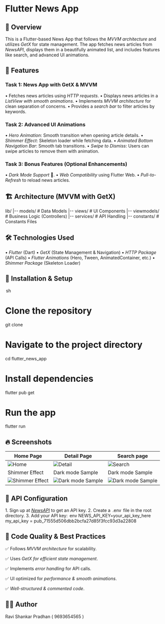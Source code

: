 # Flutter News App 

## 📌 Overview
This is a Flutter-based News App that follows the *MVVM architecture* and utilizes *GetX* for state management. The app fetches news articles from *NewsAPI*, displays them in a beautifully animated list, and includes features like search, and advanced UI animations.

## 🚀 Features
### Task 1: News App with GetX & MVVM
•⁠  ⁠Fetches news articles using *HTTP requests*.
•⁠  ⁠Displays news articles in a *ListView with smooth animations*.
•⁠  ⁠Implements *MVVM architecture* for clean separation of concerns.
•⁠  ⁠Provides a *search bar* to filter articles by keywords.

### Task 2: Advanced UI Animations
•⁠  ⁠*Hero Animation*: Smooth transition when opening article details.
•⁠  ⁠*Shimmer Effect*: Skeleton loader while fetching data.
•⁠  ⁠*Animated Bottom Navigation Bar*: Smooth tab transitions.
•⁠  ⁠*Swipe to Dismiss*: Users can swipe articles to remove them with animation.

### Task 3: Bonus Features (Optional Enhancements)
•⁠  ⁠*Dark Mode Support* 🌙.
•⁠  ⁠*Web Compatibility* using Flutter Web.
•⁠  ⁠*Pull-to-Refresh* to reload news articles.

## 🏗️ Architecture (MVVM with GetX)

lib/
|-- models/       # Data Models
|-- views/        # UI Components
|-- viewmodels/   # Business Logic (Controllers)
|-- services/     # API Handling
|-- constants/    # Constants Files


## 🛠️ Technologies Used
•⁠  ⁠*Flutter* (Dart)
•⁠  ⁠*GetX* (State Management & Navigation)
•⁠  ⁠*HTTP Package* (API Calls)
•⁠  ⁠*Flutter Animations* (Hero, Tween, AnimatedContainer, etc.)
•⁠  ⁠*Shimmer Package* (Skeleton Loader)

## 📲 Installation & Setup
⁠ sh
# Clone the repository
git clone <repository-url>

# Navigate to the project directory
cd flutter_news_app

# Install dependencies
flutter pub get

# Run the app
flutter run
 ⁠

## 🔥 Screenshots
| Home Page  | Detail Page | Search page |
|------------|-------------|-------------|
![Home](https://i.imgur.com/gR9HLl2.jpeg) | ![Detail](https://i.imgur.com/OJycK9z.jpeg) | ![Search](https://i.imgur.com/zfy7gNl.png) |
| Shimmer Effect  | Dark mode Sample | Dark mode Sample |
![Shimmer Effect](https://i.imgur.com/RGH47qK.png) | ![Dark mode Sample](https://i.imgur.com/96H887B.jpeg) | ![Dark mode Sample](https://i.imgur.com/n728NO5.jpeg) |


## 📡 API Configuration
1.⁠ ⁠Sign up at *[NewsAPI](https://newsapi.org/)* to get an API key.
2.⁠ ⁠Create a ⁠ .env ⁠ file in the root directory.
3.⁠ ⁠Add your API key:
⁠ env
NEWS_API_KEY=your_api_key_here
my_api_key = pub_71555d506dbb2bcfa27d85f3fcc93d3a22808
 ⁠

## 📌 Code Quality & Best Practices
✅ Follows *MVVM architecture* for scalability.

✅ Uses *GetX for efficient state management*.

✅ Implements *error handling* for API calls.

✅ UI optimized for *performance & smooth animations*.

✅ *Well-structured & commented code*.

## 👨‍💻 Author
Ravi Shankar Pradhan
( 9693654565 )
